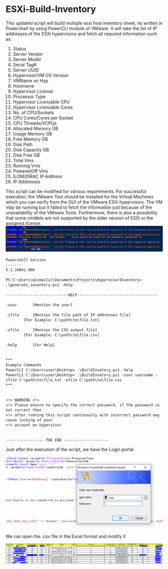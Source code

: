 # ESXi-Build-Inventory
This updated script will build multiple esxi host inventory sheet, its written in Powershell by using PowerCLI module of VMware. It will take the list of IP addresses of the ESXi hypervisors and fetch all required information such as:

1. Status
2. Server Vendor
3. Server Model
4. Serial Tag#
5. Server UUID
6. Hypervisor/VM OS Version
7. VMName on Hyp
8. Hostname
9. Hypervisor License
10. Processor Type
11. Hypervisor Licensable CPU
12. Hypervisor Licensable Cores
13. No. of CPU/Sockets
14. CPU Cores/Cores per Socket
15. CPU Threads/VCPUs
16. Allocated Memory GB
17. Usage Memory GB
18. Free Memory GB
19. Disk Path
20. Disk Capacity GB
21. Disk Free GB
22. Total Vms
23. Running Vms
24. PoweredOff Vms
25. ILOM/IDRAC IP Address
26. IP Addresses 

This script can be modified for various requirements. For successful execution, the VMware Tool should be installed for the Virtual Machines which you can verify from the GUI of the VMware ESXi hypervisors. The VM may be running but it failed to fetch the information just because of the unavailability of the VMware Tools. Furthermore, there is also a possibility that some cmdlets are not supported by the older version of ESXi or the assigned license.
![](https://github.com/mismailzz/VMware-ESXI-host-inventory/blob/main/Error-Info.PNG)

```
Powershell Version      
-------      
5.1.19041.906

PS C:\Users\mismailzz\Documents\Projects\HypervisorInventory> .\generate_inventory.ps1 -help

----------------------------HELP------------------------------------

-user		[Mention the user]

-ifile		[Mention the file path of IP addresses file]
		[For Example: C:\path\to\file.txt]

-ofile		[Mention the CSV output file]
		[For Example: C:\path\to\file.csv]

-help		[For Help]


***
Example Commands
PowerCLI C:\Users\user\Desktop> .\BuildInvetory.ps1 -help
PowerCLI C:\Users\user\Desktop> .\BuildInvetory.ps1 -user username -ifile C:\path\to\file.txt -ofile C:\path\to\file.csv
***


<!> WARNING <!>
<!> Please ensure to specify the correct password, if the password is not correct then
<!> after running this script continously with incorrect password may cause locking of your
<!> account on hypervisor


----------------- THE END --------------------
```

Just after the execution of the script, we have the Login portal

![](https://github.com/mismailzz/VMware-ESXI-host-inventory/blob/main/ESXI-login.PNG)

We can open the .csv file in the Excel format and modify it

![](https://github.com/mismailzz/VMware-ESXI-host-inventory/blob/main/ESXI-Inventory.PNG)


